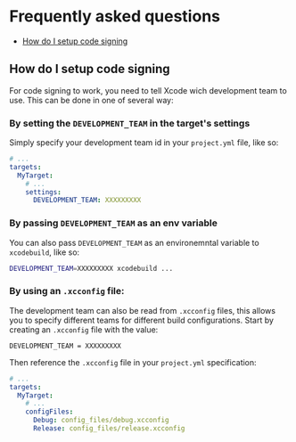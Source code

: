 # Frequently asked questions

- [How do I setup code signing](#how-do-i-setup-code-signing)

## How do I setup code signing

For code signing to work, you need to tell Xcode wich development team to use. This can be done in one of several way:

### By setting the `DEVELOPMENT_TEAM` in the target's settings

Simply specify your development team id in your `project.yml` file, like so:

```yml
# ...
targets:
  MyTarget:
    # ...
    settings:
      DEVELOPMENT_TEAM: XXXXXXXXX
```

### By passing `DEVELOPMENT_TEAM` as an env variable

You can also pass `DEVELOPMENT_TEAM` as an environemntal variable to `xcodebuild`, like so:

```sh
DEVELOPMENT_TEAM=XXXXXXXXX xcodebuild ...
```

### By using an `.xcconfig` file:

The development team can also be read from `.xcconfig` files, this allows you to specify different teams for different build configurations. Start by creating an `.xcconfig` file with the value:

```text
DEVELOPMENT_TEAM = XXXXXXXXX
```

Then reference the `.xcconfig` file in your `project.yml` specification:

```yml
# ...
targets:
  MyTarget:
    # ...
    configFiles:
      Debug: config_files/debug.xcconfig
      Release: config_files/release.xcconfig
```
